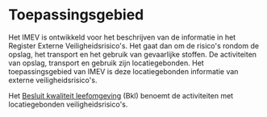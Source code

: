 Toepassingsgebied
=================

Het IMEV is ontwikkeld voor het beschrijven van de informatie in het Register Externe Veiligheidsrisico's. Het gaat dan om de risico's rondom de opslag, het transport en het gebruik van gevaarlijke stoffen. De activiteiten van opslag, transport en gebruik zijn locatiegebonden. Het toepassingsgebied van IMEV is deze locatiegebonden informatie van externe veiligheidsrisico's.

Het [Besluit kwaliteit leefomgeving](https://iplo.nl/regelgeving/stelsel-omgevingswet/overzicht-geconsolideerde-teksten-omgevingswet/) (Bkl) benoemt de activiteiten met locatiegebonden veiligheidsrisico's.

